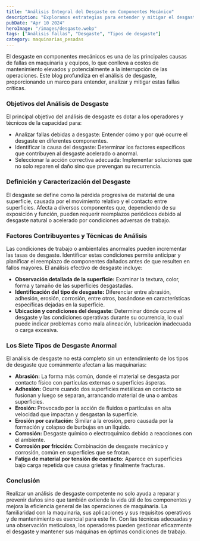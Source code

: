 ```yaml
---
title: "Análisis Integral del Desgaste en Componentes Mecánico"
description: "Exploramos estrategias para entender y mitigar el desgaste en maquinaria, crucial para reducir fallas y costos de mantenimiento"
pubDate: "Apr 10 2024"
heroImage: "/images/desgaste.webp"
tags: ["Análisis fallas", "Desgaste", "Tipos de desgaste"]
category: maquinarias_pesadas
---
```


El desgaste en componentes mecánicos es una de las principales causas de fallas en maquinaria y equipos, lo que conlleva a costos de mantenimiento elevados y potencialmente a la interrupción de las operaciones. Este blog profundiza en el análisis de desgaste, proporcionando un marco para entender, analizar y mitigar estas fallas críticas.

### Objetivos del Análisis de Desgaste

El principal objetivo del análisis de desgaste es dotar a los operadores y técnicos de la capacidad para:

- Analizar fallas debidas a desgaste: Entender cómo y por qué ocurre el desgaste en diferentes componentes.
- Identificar la causa del desgaste: Determinar los factores específicos que contribuyen al desgaste acelerado o anormal.
- Seleccionar la acción correctiva adecuada: Implementar soluciones que no solo reparen el daño sino que prevengan su recurrencia.

### Definición y Caracterización del Desgaste

El desgaste se define como la pérdida progresiva de material de una superficie, causada por el movimiento relativo y el contacto entre superficies. Afecta a diversos componentes que, dependiendo de su exposición y función, pueden requerir reemplazos periódicos debido al desgaste natural o acelerado por condiciones adversas de trabajo.

### Factores Contribuyentes y Técnicas de Análisis

Las condiciones de trabajo o ambientales anormales pueden incrementar las tasas de desgaste. Identificar estas condiciones permite anticipar y planificar el reemplazo de componentes dañados antes de que resulten en fallos mayores. El análisis efectivo de desgaste incluye:

- **Observación detallada de la superficie:** Examinar la textura, color, forma y tamaño de las superficies desgastadas.
- **Identificación del tipo de desgaste:** Diferenciar entre abrasión, adhesión, erosión, corrosión, entre otros, basándose en características específicas dejadas en la superficie.
- **Ubicación y condiciones del desgaste:** Determinar dónde ocurre el desgaste y las condiciones operativas durante su ocurrencia, lo cual puede indicar problemas como mala alineación, lubricación inadecuada o carga excesiva.

### Los Siete Tipos de Desgaste Anormal

El análisis de desgaste no está completo sin un entendimiento de los tipos de desgaste que comúnmente afectan a las maquinarias:

- **Abrasión:** La forma más común, donde el material se desgasta por contacto físico con partículas externas o superficies ásperas.
- **Adhesión:** Ocurre cuando dos superficies metálicas en contacto se fusionan y luego se separan, arrancando material de una o ambas superficies.
- **Erosión:** Provocado por la acción de fluidos o partículas en alta velocidad que impactan y desgastan la superficie.
- **Erosión por cavitación:** Similar a la erosión, pero causada por la formación y colapso de burbujas en un líquido.
- **Corrosión:** Desgaste químico o electroquímico debido a reacciones con el ambiente.
- **Corrosión por fricción:** Combinación de desgaste mecánico y corrosión, común en superficies que se frotan.
- **Fatiga de material por tensión de contacto:** Aparece en superficies bajo carga repetida que causa grietas y finalmente fracturas.

### Conclusión

Realizar un análisis de desgaste competente no solo ayuda a reparar y prevenir daños sino que también extiende la vida útil de los componentes y mejora la eficiencia general de las operaciones de maquinaria. La familiaridad con la maquinaria, sus aplicaciones y sus requisitos operativos y de mantenimiento es esencial para este fin. Con las técnicas adecuadas y una observación meticulosa, los operadores pueden gestionar eficazmente el desgaste y mantener sus máquinas en óptimas condiciones de trabajo.
